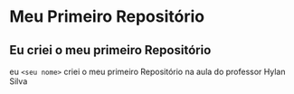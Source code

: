 # Meu Primeiro Repositório

## Eu criei o meu primeiro Repositório

eu `<seu nome>` criei o meu primeiro Repositório na aula do professor Hylan Silva 